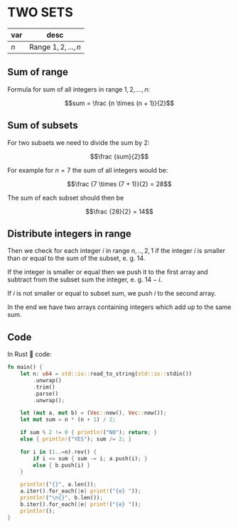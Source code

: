 # TWO SETS

| var | desc                 |
| --- | -------------------- |
| $n$ | Range $1, 2, ..., n$ |

## Sum of range

Formula for sum of all integers in range $1, 2, ..., n$:

$$sum = \frac {n \times (n + 1)}{2}$$

## Sum of subsets

For two subsets we need to divide the sum by 2:

$$\frac {sum}{2}$$

For example for $n = 7$ the sum of all integers would be:

$$\frac {7 \times (7 + 1)}{2} = 28$$

The sum of each subset should then be

$$\frac {28}{2} = 14$$

## Distribute integers in range

Then we check for each integer $i$ in range $n, .., 2, 1$ if the integer $i$ is smaller than or equal to the sum of the subset, e. g. 14.

If the integer is smaller or equal then we push it to the first array and subtract from the subset sum the integer, e. g. $14 - i$.

If $i$ is not smaller or equal to subset sum, we push $i$ to the second array.

In the end we have two arrays containing integers which add up to the same sum.

## Code

In Rust 🦀 code:

```rust
fn main() {
    let n: u64 = std::io::read_to_string(std::io::stdin())
        .unwrap()
        .trim()
        .parse()
        .unwrap();

    let (mut a, mut b) = (Vec::new(), Vec::new());
    let mut sum = n * (n + 1) / 2;

    if sum % 2 != 0 { println!("NO"); return; }
    else { println!("YES"); sum /= 2; }

    for i in (1..=n).rev() {
        if i <= sum { sum -= i; a.push(i); }
        else { b.push(i) }
    }

    println!("{}", a.len());
    a.iter().for_each(|e| print!("{e} "));
    println!("\n{}", b.len());
    b.iter().for_each(|e| print!("{e} "));
    println!();
}
```
